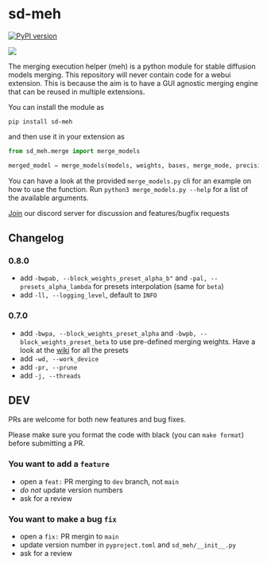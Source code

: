 # sd-meh

[![PyPI version](https://badge.fury.io/py/sd-meh.svg)](https://badge.fury.io/py/sd-meh)

[![](https://dcbadge.vercel.app/api/server/EZJuBfNVHh)](https://discord.gg/EZJuBfNVHh)


The merging execution helper (meh) is a python module for stable diffusion models merging.
This repository will never contain code for a webui extension.
This is because the aim is to have a GUI agnostic merging engine that can be reused in multiple extensions. 

You can install the module as

```
pip install sd-meh
```

and then use it in your extension as

```python
from sd_meh.merge import merge_models

merged_model = merge_models(models, weights, bases, merge_mode, precision)
```

You can have a look at the provided `merge_models.py` cli for an example on how to use the function. Run `python3 merge_models.py --help` for a list of the available arguments.

[Join](https://discord.gg/EZJuBfNVHh) our discord server for discussion and features/bugfix requests

## Changelog

### 0.8.0
- add `-bwpab, --block_weights_preset_alpha_b"` and `-pal, --presets_alpha_lambda` for presets interpolation (same for `beta`)
- add `-ll, --logging_level`, default to `INFO`

### 0.7.0
- add `-bwpa, --block_weights_preset_alpha` and `-bwpb, --block_weights_preset_beta` to use pre-defined merging weights. Have a look at the [wiki](https://github.com/s1dlx/meh/wiki/Presets) for all the presets
- add `-wd, --work_device`
- add `-pr, --prune`
- add `-j, --threads`


## DEV

PRs are welcome for both new features and bug fixes. 

Please make sure you format the code with black (you can `make format`) before submitting a PR.

### You want to add a `feature`

- open a `feat:` PR merging to `dev` branch, not `main`
- *do not* update version numbers
- ask for a review

### You want to make a bug `fix`

- open a `fix:` PR mergin to `main`
- update version number in `pyproject.toml` and `sd_meh/__init__.py`
- ask for a review
